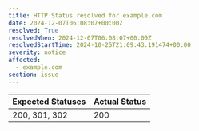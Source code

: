 ```yaml
---
title: HTTP Status resolved for example.com
date: 2024-12-07T06:08:07+00:00Z
resolved: True
resolvedWhen: 2024-12-07T06:08:07+00:00Z
resolvedStartTime: 2024-10-25T21:09:43.191474+00:00
severity: notice
affected:
  - example.com
section: issue
---
```


| Expected Statuses | Actual Status  |
|-------------------|----------------|
| 200, 301, 302 | 200 |
